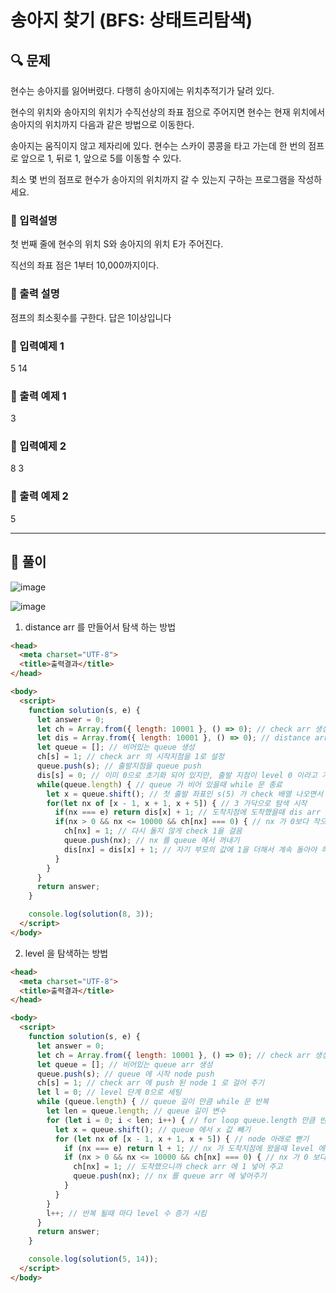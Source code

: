 # 송아지 찾기 (BFS: 상태트리탐색)

##  🔍 문제 
현수는 송아지를 잃어버렸다. 다행히 송아지에는 위치추적기가 달려 있다. 

현수의 위치와 송아지의 위치가  수직선상의 좌표 점으로 주어지면 현수는  현재 위치에서 송아지의 위치까지 다음과 같은 방법으로 이동한다. 

송아지는 움직이지 않고 제자리에 있다. 현수는  스카이  콩콩을  타고  가는데  한  번의  점프로  앞으로  1,  뒤로  1,  앞으로  5를  이동할  수 있다.  

최소  몇  번의  점프로  현수가  송아지의  위치까지  갈  수  있는지  구하는  프로그램을  작성하세요.


### 🔹 입력설명
첫 번째 줄에 현수의 위치 S와 송아지의 위치 E가  주어진다.  

직선의  좌표  점은  1부터 10,000까지이다.

### 🔹 출력 설명
점프의 최소횟수를 구한다. 답은 1이상입니다

### 🔹 입력예제 1
5 14

### 🔹 출력 예제 1
3

### 🔹 입력예제 2
8 3

### 🔹 출력 예제 2
5


----

##  📌 풀이


![image](https://user-images.githubusercontent.com/28912774/125010338-495b2a80-e0a1-11eb-877c-b1dda31548fb.png)


![image](https://user-images.githubusercontent.com/28912774/125010347-4d874800-e0a1-11eb-97ff-aa8159e840a8.png)


1. distance arr 를 만들어서 탐색 하는 방법

```html
<head>
  <meta charset="UTF-8">
  <title>출력결과</title>
</head>

<body>
  <script>
    function solution(s, e) {
      let answer = 0;
      let ch = Array.from({ length: 10001 }, () => 0); // check arr 생성 (입력 최대 값이 10000 이기 때문에 length 를 10001 까지 해야됨)
      let dis = Array.from({ length: 10001 }, () => 0); // distance arr 생성
      let queue = []; // 비어있는 queue 생성
      ch[s] = 1; // check arr 의 시작지점을 1로 설정
      queue.push(s); // 출발지점을 queue push
      dis[s] = 0; // 이미 0으로 초기화 되어 있지만, 출발 지점이 level 0 이라고 가리킴
      while(queue.length) { // queue 가 비어 있을때 while 문 종료
        let x = queue.shift(); // 첫 출발 좌표인 s(5) 가 check 배열 나오면서 탐색
        for(let nx of [x - 1, x + 1, x + 5]) { // 3 가닥으로 탐색 시작
          if(nx === e) return dis[x] + 1; // 도착지점에 도착했을때 dis arr 에 있는 x 부분의 값의 + 1 값이 answer 가 되는 것임
          if(nx > 0 && nx <= 10000 && ch[nx] === 0) { // nx 가 0보다 작으면 안되고, 최대값인 10000번 도 넘으면 안되고, check arr 에 nx 값이 있으면 안되고
            ch[nx] = 1; // 다시 돌지 않게 check 1을 걸음
            queue.push(nx); // nx 를 queue 에서 꺼내기
            dis[nx] = dis[x] + 1; // 자기 부모의 값에 1을 더해서 계속 돌아야 하기 때문에 ..
          }
        }
      }
      return answer;
    }

    console.log(solution(8, 3));
  </script>
</body>
```

2. level 을 탐색하는 방법

```html
<head>
  <meta charset="UTF-8">
  <title>출력결과</title>
</head>

<body>
  <script>
    function solution(s, e) {
      let answer = 0;
      let ch = Array.from({ length: 10001 }, () => 0); // check arr 생성
      let queue = []; // 비어있는 queue arr 생성
      queue.push(s); // queue 에 시작 node push
      ch[s] = 1; // check arr 에 push 된 node 1 로 걸어 주기
      let l = 0; // level 단계 0으로 세팅
      while (queue.length) { // queue 길이 만큼 while 문 반복
        let len = queue.length; // queue 길이 변수
        for (let i = 0; i < len; i++) { // for loop queue.length 만큼 반복
          let x = queue.shift(); // queue 에서 x 값 빼기
          for (let nx of [x - 1, x + 1, x + 5]) { // node 아래로 뻗기
            if (nx === e) return l + 1; // nx 가 도착지점에 왔을때 level 에 + 1 더한 값 return 
            if (nx > 0 && nx <= 10000 && ch[nx] === 0) { // nx 가 0 보다 크고, 10000번 보다 작을 경우, 그리고 check arr 에 1 이 아닌경우(한번도 안거쳐 간경우)
              ch[nx] = 1; // 도착했으니까 check arr 에 1 넣어 주고
              queue.push(nx); // nx 를 queue arr 에 넣어주기
            }
          }
        }
        l++; // 반복 될때 마다 level 수 증가 시킴
      }
      return answer;
    }

    console.log(solution(5, 14));
  </script>
</body>
```




